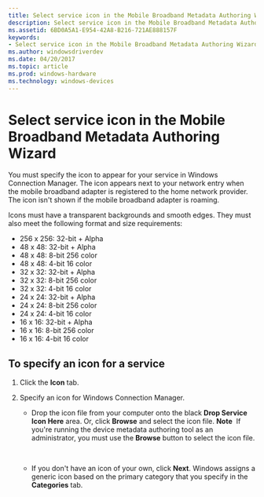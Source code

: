 ```yaml
---
title: Select service icon in the Mobile Broadband Metadata Authoring Wizard
description: Select service icon in the Mobile Broadband Metadata Authoring Wizard
ms.assetid: 6BD0A5A1-E954-42A8-B216-721AE888157F
keywords:
- Select service icon in the Mobile Broadband Metadata Authoring Wizard
ms.author: windowsdriverdev
ms.date: 04/20/2017
ms.topic: article
ms.prod: windows-hardware
ms.technology: windows-devices
---
```


# Select service icon in the Mobile Broadband Metadata Authoring Wizard


You must specify the icon to appear for your service in Windows Connection Manager. The icon appears next to your network entry when the mobile broadband adapter is registered to the home network provider. The icon isn't shown if the mobile broadband adapter is roaming.

Icons must have a transparent backgrounds and smooth edges. They must also meet the following format and size requirements:

-   256 x 256: 32-bit + Alpha
-   48 x 48: 32-bit + Alpha
-   48 x 48: 8-bit 256 color
-   48 x 48: 4-bit 16 color
-   32 x 32: 32-bit + Alpha
-   32 x 32: 8-bit 256 color
-   32 x 32: 4-bit 16 color
-   24 x 24: 32-bit + Alpha
-   24 x 24: 8-bit 256 color
-   24 x 24: 4-bit 16 color
-   16 x 16: 32-bit + Alpha
-   16 x 16: 8-bit 256 color
-   16 x 16: 4-bit 16 color

## <span id="To_specify_an_icon_for_a_service"></span><span id="to_specify_an_icon_for_a_service"></span><span id="TO_SPECIFY_AN_ICON_FOR_A_SERVICE"></span>To specify an icon for a service


1.  Click the **Icon** tab.
2.  Specify an icon for Windows Connection Manager.

    -   Drop the icon file from your computer onto the black **Drop Service Icon Here** area. Or, click **Browse** and select the icon file.
        **Note**  If you're running the device metadata authoring tool as an administrator, you must use the **Browse** button to select the icon file.

         

    -   If you don't have an icon of your own, click **Next**. Windows assigns a generic icon based on the primary category that you specify in the **Categories** tab.

 

 





